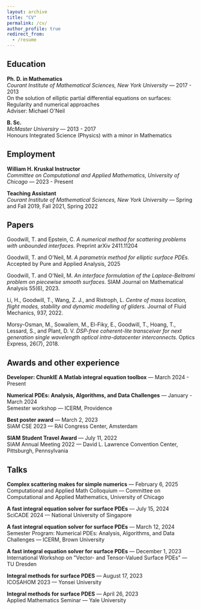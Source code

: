 ```yaml
---
layout: archive
title: "CV"
permalink: /cv/
author_profile: true
redirect_from:
  - /resume
---
```



## Education
**Ph. D. in Mathematics**     
*Courant Institute of Mathematical Sciences, New York University* &mdash; 2017 - 2013    
On the solution of elliptic partial differential equations on surfaces: Regularity and numerical approaches   
Adviser: Michael O'Neil

**B. Sc.**     
*McMaster Universiry* &mdash; 2013 - 2017     
Honours Integrated Science (Physics) with a minor in Mathematics


## Employment
**William H. Kruskal Instructor**   
*Committee on Computational and Applied Mathematics, University of Chicago* &mdash; 2023 - Present  

**Teaching Assistant**   
*Courant Institute of Mathematical Sciences, New York University* &mdash; Spring and Fall 2019, Fall 2021, Spring 2022

## Papers
Goodwill, T. and Epstein, C. *A numerical method for scattering problems with unbounded interfaces.* Preprint arXiv 2411.11204

Goodwill, T. and O'Neil, M. *A parametrix method for elliptic surface PDEs.* Accepted by Pure and Applied Analysis, 2025

Goodwill, T. and O'Neil, M. *An interface formulation of
      the Laplace-Beltrami problem on piecewise smooth surfaces.* SIAM Journal on Mathematical Analysis 55(6), 2023.

Li, H., Goodwill, T., Wang, Z. J., and Ristroph, L. *Centre of mass location, flight modes, stability and dynamic modelling of gliders.* Journal of Fluid Mechanics, 937, 2022.

Morsy-Osman, M., Sowailem, M., El-Fiky, E., Goodwill, T., Hoang, T., Lessard, S., and Plant, D. V. *DSP-free coherent-lite transceiver for next generation single wavelength optical intra-datacenter interconnects.* Optics Express, 26(7), 2018.


## Awards and other experience
**Developer: ChunkIE A Matlab integral equation toolbox** &mdash; March 2024 - Present

**Numerical PDEs: Analysis, Algorithms, and Data Challenges** &mdash; January - March 2024    
Semester workshop &mdash; ICERM, Providence

**Best poster award** &mdash; March 2, 2023    
SIAM CSE 2023 &mdash; RAI Congress Center, Amsterdam

**SIAM Student Travel Award** &mdash; July 11, 2022    
SIAM Annual Meeting 2022 &mdash; David L. Lawrence Convention Center, Pittsburgh, Pennsylvania


## Talks
**Complex scattering makes for simple numerics** &mdash; February 6, 2025
Computational and Applied Math Colloquium &mdash; Committee on Computational and Applied Mathematics, University of Chicago

**A fast integral equation solver for surface PDEs** &mdash; July 15, 2024    
SciCADE 2024 &mdash; National University of Singapore

**A fast integral equation solver for surface PDEs** &mdash; March 12, 2024    
Semester Program: Numerical PDEs: Analysis, Algorithms, and Data Challenges &mdash; ICERM, Brown University   

**A fast integral equation solver for surface PDEs** &mdash; December 1, 2023
International Workshop on "Vector- and Tensor-Valued Surface PDEs" &mdash; TU Dresden

**Integral methods for surface PDES** &mdash; August 17, 2023    
ICOSAHOM 2023 &mdash; Yonsei University

**Integral methods for surface PDES** &mdash; April 26, 2023    
Applied Mathematics Seminar &mdash; Yale University

